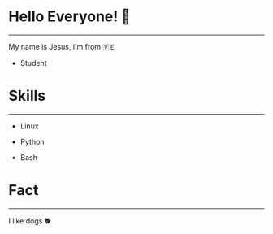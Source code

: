 # Hello Everyone! 🐒

---

My name is Jesus, i'm from 🇻🇪



- Student
  
  

# Skills

---



- Linux

- Python

- Bash



# Fact

---

I like dogs 🐕

